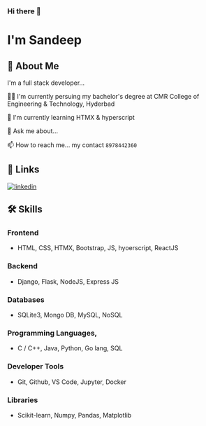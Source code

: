 ### Hi there 👋


# I'm Sandeep

## 🚀 About Me
I'm a full stack developer...

👩‍💻 I'm currently persuing my bachelor's degree at CMR College of Engineering & Technology, Hyderbad

🧠 I'm currently learning HTMX & hyperscript

💬 Ask me about...

📫 How to reach me... my contact `8978442360`




## 🔗 Links
[![linkedin](https://img.shields.io/badge/linkedin-0A66C2?style=for-the-badge&logo=linkedin&logoColor=white)](https://www.linkedin.com/sandeepk1729)


## 🛠 Skills
### Frontend
- HTML, CSS, HTMX, Bootstrap, JS, hyoerscript, ReactJS
### Backend
- Django, Flask, NodeJS, Express JS
### Databases
- SQLite3, Mongo DB, MySQL, NoSQL
### Programming Languages,
- C / C++, Java, Python, Go lang, SQL
### Developer Tools
- Git, Github, VS Code, Jupyter, Docker
### Libraries
- Scikit-learn, Numpy, Pandas, Matplotlib
